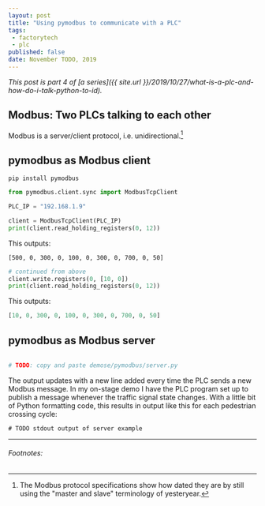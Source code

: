```yaml
---
layout: post
title: "Using pymodbus to communicate with a PLC"
tags:
 - factorytech
 - plc
published: false
date: November TODO, 2019
---
```


*This post is part 4 of [a series]({{ site.url }}/2019/10/27/what-is-a-plc-and-how-do-i-talk-python-to-id).*


## Modbus: Two PLCs talking to each other


Modbus is a server/client protocol, i.e. unidirectional.[^1]


## pymodbus as Modbus client

```
pip install pymodbus
```

```python
from pymodbus.client.sync import ModbusTcpClient

PLC_IP = "192.168.1.9"

client = ModbusTcpClient(PLC_IP)
print(client.read_holding_registers(0, 12))
```

This outputs:

```
[500, 0, 300, 0, 100, 0, 300, 0, 700, 0, 50]
```

```python
# continued from above
client.write.registers(0, [10, 0])
print(client.read_holding_registers(0, 12))
```

This outputs:

```python
[10, 0, 300, 0, 100, 0, 300, 0, 700, 0, 50]
```

## pymodbus as Modbus server

```python

# TODO: copy and paste demose/pymodbus/server.py
```

The output updates with a new line added every time the PLC sends a new Modbus message.
In my on-stage demo I have the PLC program set up to publish a message whenever the traffic signal state changes.
With a little bit of Python formatting code, this results in output like this for each pedestrian crossing cycle:

```
# TODO stdout output of server example
```


---

###### Footnotes:

[^1]: The Modbus protocol specifications show how dated they are by still using the "master and slave" terminology of yesteryear.
